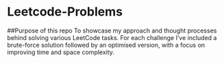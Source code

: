 # Leetcode-Problems
##Purpose of this repo
To showcase my approach and thought processes behind solving various LeetCode tasks. For each challenge I’ve included a brute-force solution followed by an optimised version, with a focus on improving time and space complexity.
